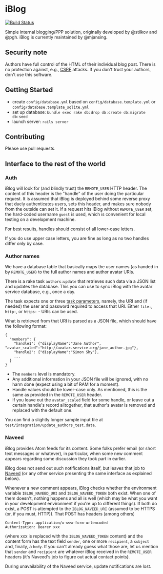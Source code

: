 # iBlog

[![Build Status](https://travis-ci.org/innoq/iBlog.svg?branch=master)](https://travis-ci.org/innoq/iBlog)

Simple internal blogging/PPP solution, originally developed by @stilkov and @pgh.
iBlog is currently maintained by @mjansing.

## Security note

Authors have full control of the HTML of their
individual blog post. There is no protection
against, e.g.,
[CSRF](http://en.wikipedia.org/wiki/Cross-site_request_forgery)
attacks. If you don't trust your authors, don't use this software.

## Getting Started

* create `config/database.yml` based on `config/database.template.yml` or
  `config/database.template_sqlite.yml`
* set up database: `bundle exec rake db:drop db:create db:migrate db:seed`
* launch server: `rails server`

## Contributing

Please use pull requests.

## Interface to the rest of the world

### Auth

iBlog will look for (and blindly trust) the `REMOTE_USER` HTTP
header.  The content of this header is the "handle" of the user
doing the particular request.  It is assumed that iBlog is
deployed behind some reverse proxy that duely authenticates
users, sets this header, and makes sure nobody from the outside
can set it.  If a request hits iBlog without `REMOTE_USER` set,
the hard-coded username `guest` is used, which is convenient for
local testing on a development machine.

For best results, handles should consist of all lower-case
letters.

If you do use upper case letters, you are fine as long as no two
handles differ only by case.

### Author names

We have a database table that basically maps the user names (as
handed in by `REMOTE_USER`) to the full author names and author
avatar URIs.

There is a rake task `authors:update` that retrieves such data
via a JSON list and updates the database.  This you can use to
sync iBlog with the avatar service database, e.g., once a day.

The task expects one or three
[task parameters](http://docs.seattlerb.org/rake/doc/rakefile_rdoc.html#label-Tasks+that+Expect+Parameters),
namely, the URI and (if needed) the user and password required to
access that URI.  Either `file:`, `http:`, or `https:` - URIs can be used.

What is retrieved from that URI is parsed as a JSON file,
which should have the following format:

    {
      "members": {
        "handle1": {"displayName":"Jane Author", "avatar_scaled":"http://avatar.service.org/jane_author.jpg"},
        "handle2": {"displayName":"Simon Shy"},
        ...
      }
    }

* The `members` level is mandatory.
* Any additional information in your JSON file will be ignored, with no harm done
  (expect using a bit of RAM for a moment).
* Handle values should be lower-case only. As mentioned, this is the same
  as provided in the `REMOTE_USER` header.
* If you leave out the `avatar_scaled` field for some handle, or
  leave out a certain handle's record alltogether, that author's avatar
  is removed and replaced with the default one.

You can find a slightly longer sample input file at
`test/integration/update_authors_test.data`.

### Naveed

iBlog provides Atom feeds for its content.  Some folks prefer
email (or short text messages or whatever), in particular, when
some new comment appears regarding some discussion they took part
in earlier.

iBlog does not send out such notifications itself, but leaves that job
to [Naveed](https://github.com/innoq/naveed) (or any other service
presenting the same interface as explained below).

Whenever a new comment appears, iBlog checks whether the
environment variable `IBLOG_NAVEED_URI` and `IBLOG_NAVEED_TOKEN`
both exist.  When one of them doesn't, nothing happens and all is
well (which may be what you want in your development environment
if you're up to different things).  If both do exist, a POST is
attempted to the `IBLOG_NAVEED_URI` (assumed to be HTTPS (or, if
you must, HTTP)).  That POST has headers (among others)

    Content-Type: application/x-www-form-urlencoded
    Authorization: Bearer xxx

(where xxx is replaced with the `IBLOG_NAVEED_TOKEN` content) and
the content form has the text field `sender`, one or more
`recipient`, a `subject` and, finally, a `body`.  If you can't
already guess what those are, let us mention that `sender` and
`recipient` are whatever iBlog received in the `REMOTE_USER`
headers (it's Naveed's job to figure out actual contact points).

During unavailability of the Naveed service, update notifications
are lost.
